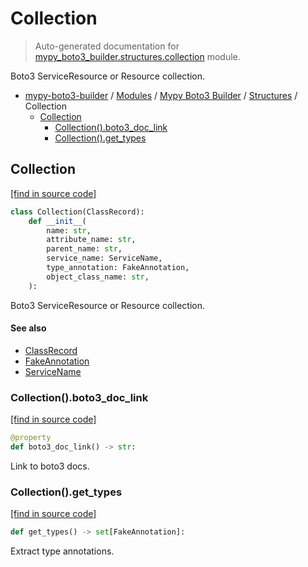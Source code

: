 # Collection

> Auto-generated documentation for [mypy_boto3_builder.structures.collection](https://github.com/vemel/mypy_boto3_builder/blob/main/mypy_boto3_builder/structures/collection.py) module.

Boto3 ServiceResource or Resource collection.

- [mypy-boto3-builder](../../README.md#mypy_boto3_builder) / [Modules](../../MODULES.md#mypy-boto3-builder-modules) / [Mypy Boto3 Builder](../index.md#mypy-boto3-builder) / [Structures](index.md#structures) / Collection
    - [Collection](#collection)
        - [Collection().boto3_doc_link](#collectionboto3_doc_link)
        - [Collection().get_types](#collectionget_types)

## Collection

[[find in source code]](https://github.com/vemel/mypy_boto3_builder/blob/main/mypy_boto3_builder/structures/collection.py#L11)

```python
class Collection(ClassRecord):
    def __init__(
        name: str,
        attribute_name: str,
        parent_name: str,
        service_name: ServiceName,
        type_annotation: FakeAnnotation,
        object_class_name: str,
    ):
```

Boto3 ServiceResource or Resource collection.

#### See also

- [ClassRecord](class_record.md#classrecord)
- [FakeAnnotation](../type_annotations/fake_annotation.md#fakeannotation)
- [ServiceName](../service_name.md#servicename)

### Collection().boto3_doc_link

[[find in source code]](https://github.com/vemel/mypy_boto3_builder/blob/main/mypy_boto3_builder/structures/collection.py#L41)

```python
@property
def boto3_doc_link() -> str:
```

Link to boto3 docs.

### Collection().get_types

[[find in source code]](https://github.com/vemel/mypy_boto3_builder/blob/main/mypy_boto3_builder/structures/collection.py#L48)

```python
def get_types() -> set[FakeAnnotation]:
```

Extract type annotations.
